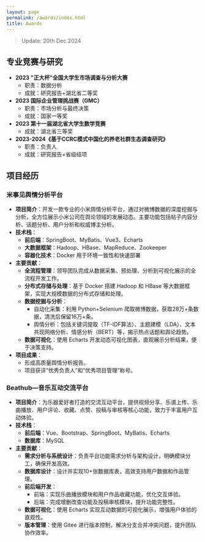 ```yaml
---
layout: page
permalink: /awards/index.html
title: Awards
---
```


> Update: 20th Dec 2024

## 专业竞赛与研究
- **2023 "正大杯"全国大学生市场调查与分析大赛**
	- 职责：数据分析
	- 成就：研究报告+湖北省二等奖
- **2023 国际企业管理挑战赛（GMC）**
	- 职责：市场分析与最终决策
	- 成就：国家一等奖
-  **2023 第十一届湖北省大学生数学竞赛**
	- 成就：湖北省三等奖
- **2023-2024《基于CCRC模式中国化的养老社群生态调查研究》**
	- 职责：负责人
	- 成就：研究报告+省级结项
	
## 项目经历
### 米事见舆情分析平台
- **项目简介**：开发一款专业的小米舆情分析平台，通过对微博数据的深度挖掘与分析，全方位展示小米公司在舆论领域的发展动态。主要功能包括帖子内容分析、话题分析、用户分析和权威博主分析。
- **技术栈**：
	- **前后端**：SpringBoot、MyBatis、Vue3、Echarts
	- **大数据框架**：Hadoop、HBase、MapReduce、Zookeeper
	- **容器化技术**：Docker 用于环境一致性和快速部署
- **主要贡献**：
	- **全流程管理**：领导团队完成从数据采集、预处理、分析到可视化展示的全流程开发工作。
	- **分布式存储与处理**：基于 Docker 搭建 Hadoop 和 HBase 等大数据框架，实现大规模数据的分布式存储和处理。
	- **数据挖掘与分析**：
		- 自动化采集：利用 Python+Selenium 爬取微博数据，获取28万+条数据，清洗后保留16万+条。
		- 舆情分析：包括关键词提取（TF-IDF算法）、主题建模（LDA）、文本共现网络分析、情感分析（BERT）等，揭示热点话题和舆论趋势。
	- **数据可视化**：使用 Echarts 开发动态可视化图表，直观展示分析结果，便于决策支持。
- **项目成果**：
	- 形成高质量舆情分析报告。
	- 项目获评“优秀负责人”和“优秀项目管理”称号。
	
### Beathub—音乐互动交流平台

- **项目简介**：为乐器爱好者打造的交流互动平台，提供视频分享、乐谱上传、乐曲播放、用户评论、收藏、点赞、投稿与审核等核心功能，致力于丰富用户互动体验。
- **技术栈**：
	- **前后端**：Vue、Bootstrap、SpringBoot、MyBatis、Echarts
	- **数据库**：MySQL
- **主要贡献**：
	- **需求分析与系统设计**：负责平台功能需求分析与架构设计，明确模块分工，确保开发高效。
	- **数据库设计**：设计并实现10+张数据库表，高效支持用户数据和作品管理。
	- **前后端开发**：
		- 前端：实现乐曲播放模块和用户作品收藏功能，优化交互体验。
		- 后端：完成增删改查功能及投稿审核模块，提升功能完整性。
	- **数据可视化**：使用 Echarts 实现互动数据的可视化展示，增强用户体验的直观性。
	- **版本管理**：使用 Gitee 进行版本控制，解决分支合并冲突问题，提升团队协作效率。